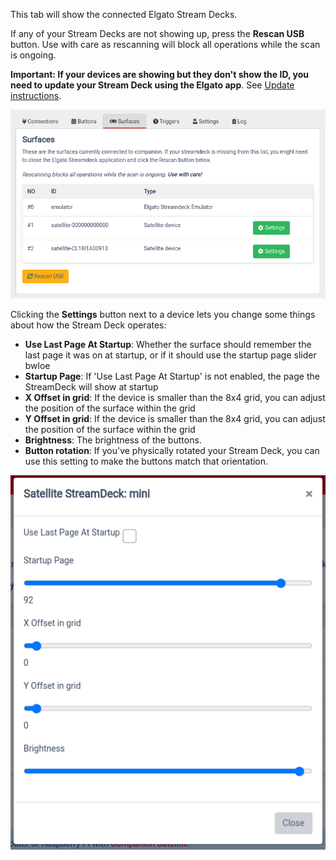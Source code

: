 This tab will show the connected Elgato Stream Decks.

If any of your Stream Decks are not showing up, press the **Rescan USB** button. Use with care as rescanning will block all operations while the scan is ongoing.

**Important: If your devices are showing but they don't show the ID, you need to update your Stream Deck using the Elgato app**. See [Update instructions](https://github.com/bitfocus/companion/blob/master/documentation/Updating%20streamdeck.md).

![Devices](images/devices.png?raw=true 'Devices')

Clicking the **Settings** button next to a device lets you change some things about how the Stream Deck operates:

- **Use Last Page At Startup**: Whether the surface should remember the last page it was on at startup, or if it should use the startup page slider bwloe
- **Startup Page**: If 'Use Last Page At Startup' is not enabled, the page the StreamDeck will show at startup
- **X Offset in grid**: If the device is smaller than the 8x4 grid, you can adjust the position of the surface within the grid
- **Y Offset in grid**: If the device is smaller than the 8x4 grid, you can adjust the position of the surface within the grid
- **Brightness**: The brightness of the buttons.
- **Button rotation**: If you've physically rotated your Stream Deck, you can use this setting to make the buttons match that orientation.

![Device Settings](images/device-settings.png?raw=true 'Device Settings')